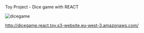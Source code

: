 Toy Project - Dice game with REACT

![dicegame](https://user-images.githubusercontent.com/81311476/210432810-3d5faf68-dfdc-48cb-8520-109720746d33.png)


http://dicegame.react.toy.s3-website.eu-west-3.amazonaws.com/